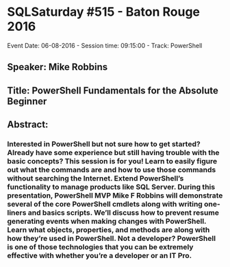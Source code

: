 # SQLSaturday #515 - Baton Rouge 2016
Event Date: 06-08-2016 - Session time: 09:15:00 - Track: PowerShell
## Speaker: Mike Robbins
## Title: PowerShell Fundamentals for the Absolute Beginner
## Abstract:
### Interested in PowerShell but not sure how to get started? Already have some experience but still having trouble with the basic concepts? This session is for you! Learn to easily figure out what the commands are and how to use those commands without searching the Internet. Extend PowerShell’s functionality to manage products like SQL Server. During this presentation, PowerShell MVP Mike F Robbins will demonstrate several of the core PowerShell cmdlets along with writing one-liners and basics scripts. We’ll discuss how to prevent resume generating events when making changes with PowerShell. Learn what objects, properties, and methods are along with how they’re used in PowerShell. Not a developer? PowerShell is one of those technologies that you can be extremely effective with whether you’re a developer or an IT Pro.
